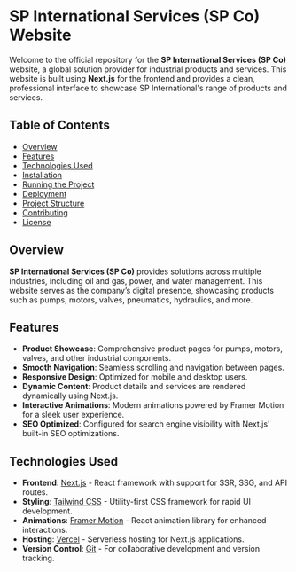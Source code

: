 
# SP International Services (SP Co) Website

Welcome to the official repository for the **SP International Services (SP Co)** website, a global solution provider for industrial products and services. This website is built using **Next.js** for the frontend and provides a clean, professional interface to showcase SP International's range of products and services.

## Table of Contents
- [Overview](#overview)
- [Features](#features)
- [Technologies Used](#technologies-used)
- [Installation](#installation)
- [Running the Project](#running-the-project)
- [Deployment](#deployment)
- [Project Structure](#project-structure)
- [Contributing](#contributing)
- [License](#license)

## Overview

**SP International Services (SP Co)** provides solutions across multiple industries, including oil and gas, power, and water management. This website serves as the company’s digital presence, showcasing products such as pumps, motors, valves, pneumatics, hydraulics, and more.

## Features

- **Product Showcase**: Comprehensive product pages for pumps, motors, valves, and other industrial components.
- **Smooth Navigation**: Seamless scrolling and navigation between pages.
- **Responsive Design**: Optimized for mobile and desktop users.
- **Dynamic Content**: Product details and services are rendered dynamically using Next.js.
- **Interactive Animations**: Modern animations powered by Framer Motion for a sleek user experience.
- **SEO Optimized**: Configured for search engine visibility with Next.js' built-in SEO optimizations.

## Technologies Used

- **Frontend**: [Next.js](https://nextjs.org/) - React framework with support for SSR, SSG, and API routes.
- **Styling**: [Tailwind CSS](https://tailwindcss.com/) - Utility-first CSS framework for rapid UI development.
- **Animations**: [Framer Motion](https://www.framer.com/motion/) - React animation library for enhanced interactions.
- **Hosting**: [Vercel](https://vercel.com/) - Serverless hosting for Next.js applications.
- **Version Control**: [Git](https://git-scm.com/) - For collaborative development and version tracking.

